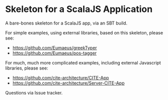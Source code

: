 # Skeleton for a ScalaJS Application

A bare-bones skeleton for a ScalaJS app, via an SBT build.

For simple examples, using external libraries, based on this skeleton, please see:

- <https://github.com/Eumaeus/greekTyper>
- <https://github.com/Eumaeus/pos-tagger>

For much, much more complicated examples, including external Javascript libraries, please see:

- <https://github.com/cite-architecture/CITE-App>
- <https://github.com/cite-architecture/Server-CITE-App>

Questions via Issue tracker.